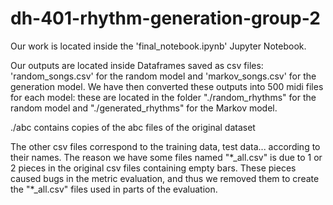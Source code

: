 # dh-401-rhythm-generation-group-2

Our work is located inside the 'final_notebook.ipynb' Jupyter Notebook.

Our outputs are located inside Dataframes saved as csv files: 'random_songs.csv' for the random model and 'markov_songs.csv' for the generation model. We have then converted these outputs into 500 midi files for each model: these are located in the folder "./random_rhythms" for the random model and "./generated_rhythms" for the Markov model.

./abc contains copies of the abc files of the original dataset 

The other csv files correspond to the training data, test data... according to their names. The reason we have some files named "\*_all.csv" is due to 1 or 2 pieces in the original csv files containing empty bars. These pieces caused bugs in the metric evaluation, and thus we removed them to create the "\*_all.csv" files used in parts of the evaluation.
